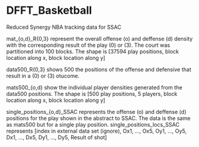 # DFFT_Basketball
Reduced Synergy NBA tracking data for SSAC

mat_{o,d}_R{0,3} represent the overall offense (o) and deffense (d) density with the corresponding result of the play (0) or (3). The court was partitioned into 100 blocks. The shape is [37594 play positions, block location along x, block location along y]

data500_R{0,3} shows 500 the positions of the offense and defensive that result in a (0) or (3) otucome. 

mats500_{o,d} show the individual player densities generated from the data500 positions. The shape is [500 play positions, 5 players, block location along x, block location along y]

single_positions_{o,d}_SSAC represents the offense (o) and deffense (d) positions for the play shown in the abstract to SSAC. The data is the same as mats500 but for a single play position.
single_positions_locs_SSAC represents [index in external data set (ignore), Ox1, ..., Ox5, Oy1, ..., Oy5, Dx1, ..., Dx5, Dy1, ..., Dy5, Result of shot]
